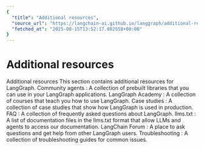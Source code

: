 ```yaml
---
{
  "title": "Additional resources",
  "source_url": "https://langchain-ai.github.io/langgraph/additional-resources/",
  "fetched_at": "2025-08-15T13:52:17.802558+00:00"
}
---
```


# Additional resources

Additional resources
This section contains additional resources for LangGraph.
Community agents
: A collection of prebuilt libraries that you can use in your LangGraph applications.
LangGraph Academy
: A collection of courses that teach you how to use LangGraph.
Case studies
: A collection of case studies that show how LangGraph is used in production.
FAQ
: A collection of frequently asked questions about LangGraph.
llms.txt
: A list of documentation files in the
llms.txt
format that allow LLMs and agents to access our documentation.
LangChain Forum
: A place to ask questions and get help from other LangGraph users.
Troubleshooting
: A collection of troubleshooting guides for common issues.
